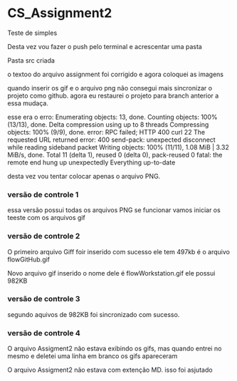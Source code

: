 # CS_Assignment2

Teste de simples

Desta vez vou fazer o push pelo terminal e acrescentar uma pasta

Pasta src criada 

o textoo do arquivo assignment foi corrigido e agora coloquei as imagens


quando inserir os gif e o arquivo png não consegui mais sincronizar o projeto como github.
agora eu restaurei o projeto para branch anterior a essa mudaça.

esse era o erro:
Enumerating objects: 13, done.
Counting objects: 100% (13/13), done.
Delta compression using up to 8 threads
Compressing objects: 100% (9/9), done.
error: RPC failed; HTTP 400 curl 22 The requested URL returned error: 400
send-pack: unexpected disconnect while reading sideband packet
Writing objects: 100% (11/11), 1.08 MiB | 3.32 MiB/s, done.
Total 11 (delta 1), reused 0 (delta 0), pack-reused 0
fatal: the remote end hung up unexpectedly
Everything up-to-date



desta vez vou tentar colocar apenas o arquivo PNG.

### versão de controle 1

essa versão possui todas os arquivos PNG se funcionar vamos iniciar os teeste com os arquivos gif

### versão de controle 2
O primeiro arquivo Giff foir inserido com sucesso ele tem 497kb é o arquivo flowGitHub.gif


Novo arquivo gif inserido o nome dele é flowWorkstation.gif ele possui 982KB


### versão de controle 3
segundo aquivos de 982KB foi sincronizado com sucesso.

### versão de controle 4
O arquivo Assigment2 não estava exibindo os gifs, mas quando entrei no mesmo e deletei uma linha em branco os gifs apareceram

O arquivo Assigment2 não estava com extenção MD. isso foi asjutado


